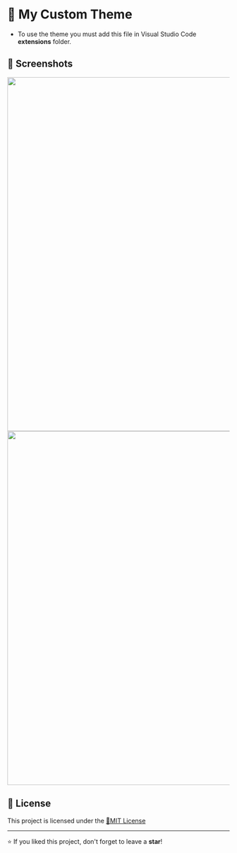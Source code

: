# 📌 My Custom Theme
- To use the theme you must add this file in Visual Studio Code **extensions** folder.  

## 📸 Screenshots

<img src="https://github.com/user-attachments/assets/9abddda7-34f0-4517-a59e-1b927e7ee0cd" width="800">
<img src="https://github.com/user-attachments/assets/d172b945-53d8-4684-a400-94868df6a6d3" width="800">

## 📄 License

This project is licensed under the [🔹MIT License](https://github.com/Cyberobo/My-Cutom-VS-Code-Theme-/blob/main/License.txt)

---

⭐ If you liked this project, don't forget to leave a **star**!
